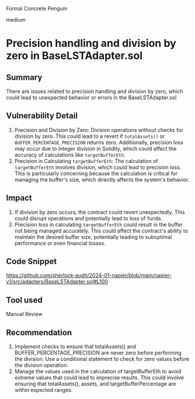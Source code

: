 Formal Concrete Penguin

medium

# Precision handling and division by zero in BaseLSTAdapter.sol

## Summary
There are issues related to precision handling and division by zero, which could lead to unexpected behavior or errors in the BaseLSTAdapter.sol

## Vulnerability Detail

1. Precision and Division by Zero:  Division operations without checks for division by zero. This could lead to a revert if `totalAssets()` or `BUFFER_PERCENTAGE_PRECISION` returns zero. Additionally, precision loss may occur due to integer division in Solidity, which could affect the accuracy of calculations like `targetBufferEth`.
2. Precision in Calculating `targetBufferEth`: The calculation of `targetBufferEth` involves division, which could lead to precision loss. This is particularly concerning because the calculation is critical for managing the buffer's size, which directly affects the system's behavior.

## Impact
1. If division by zero occurs, the contract could revert unexpectedly. This could disrupt operations and potentially lead to loss of funds.
3. Precision loss in calculating `targetBufferEth` could result in the buffer not being managed accurately. This could affect the contract's ability to maintain the desired buffer size, potentially leading to suboptimal performance or even financial losses. 

## Code Snippet
https://github.com/sherlock-audit/2024-01-napier/blob/main/napier-v1/src/adapters/BaseLSTAdapter.sol#L100

## Tool used
Manual Review

## Recommendation

1. Implement checks to ensure that totalAssets() and BUFFER_PERCENTAGE_PRECISION are never zero before performing the division. Use a conditional statement to check for zero values before the division operation. 
2. Manage the values used in the calculation of targetBufferEth to avoid extreme values that could lead to imprecise results. This could involve ensuring that totalAssets(), assets, and targetBufferPercentage are within expected ranges.

